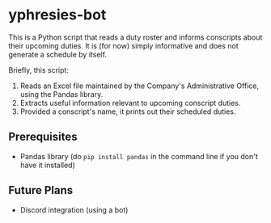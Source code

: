 # yphresies-bot

This is a Python script that reads a duty roster and informs conscripts about their upcoming duties. It is (for now) simply informative and does not generate a schedule by itself.

Briefly, this script:
1. Reads an Excel file maintained by the Company's Administrative Office, using the Pandas library.
2. Extracts useful information relevant to upcoming conscript duties.
3. Provided a conscript's name, it prints out their scheduled duties.

## Prerequisites

* Pandas library (do `pip install pandas` in the command line if you don't have it installed)

## Future Plans

* Discord integration (using a bot)
